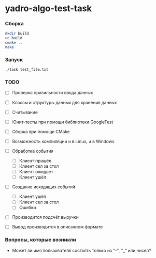 # yadro-algo-test-task

### Сборка

``` bash
mkdir build
cd build
cmake ..
make
```

### Запуск

``` bash
./task test_file.txt
```

### TODO

- [ ] Проверка правильности ввода данных
- [ ] Классы и структуры данных для хранения данных
- [ ] Считывание
- [ ] Юнит-тесты при помощи библиотеки GoogleTest
- [ ] Сборка при помощи CMake
- [ ] Возможность компиляции и в Linux, и в Windows
- [ ] Обработка события
    - [ ] Клиент пришёл
    - [ ] Клиент сел за стол
    - [ ] Клиент ожидает
    - [ ] Клиент ушёл
- [ ] Создание исходящих событий
    - [ ] Клиент ушёл
    - [ ] Клиент сел за стол
    - [ ] Ошибки
- [ ] Производится подсчёт выручки
- [ ] Вывод производится в описанном формате


### Вопросы, которые возникли

- Может ли имя пользователя состоять только из "-", "\_" или чисел?
